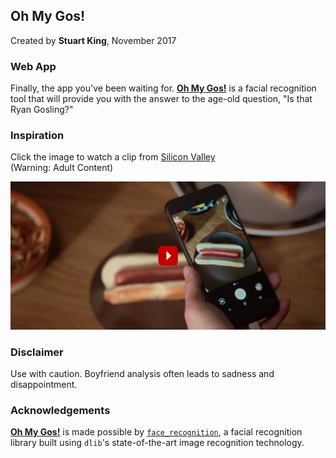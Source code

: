 ## Oh My Gos!
Created by **Stuart King**, November 2017

### Web App
Finally, the app you've been waiting for. [**Oh My Gos!**](http://ec2-52-90-188-86.compute-1.amazonaws.com:8105/) is a facial recognition tool that will provide you with the answer to the age-old question, "Is that Ryan Gosling?"

### Inspiration
Click the image to watch a clip from [Silicon Valley](http://www.imdb.com/title/tt2575988/)  
(Warning: Adult Content)
<!-- [![SeeFood](web_app/static/img/hotdog_not_hotdog.png)](https://www.youtube.com/watch?v=FNyi3nAuLb0) -->

<a href="https://www.youtube.com/watch?v=FNyi3nAuLb0"><img src="web_app/static/img/hotdog_not_hotdog.png"
alt="SeeFood"/></a>

### Disclaimer
Use with caution. Boyfriend analysis often leads to sadness and disappointment.

### Acknowledgements
[**Oh My Gos!**](http://ec2-52-90-188-86.compute-1.amazonaws.com:8105/) is made possible by [`face_recognition`](https://github.com/ageitgey/face_recognition), a facial recognition library built using  `dlib`'s state-of-the-art image recognition technology.

